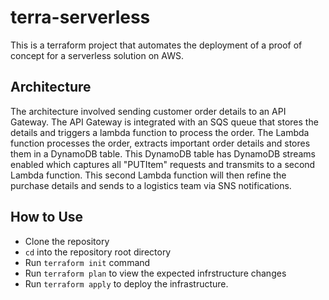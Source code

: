 # terra-serverless
This is a terraform project that automates the deployment of a proof of concept for a serverless solution on AWS.

## Architecture

The architecture involved sending customer order details to an API Gateway.
The API Gateway is integrated with an SQS queue that stores the details and triggers a lambda function to process the order. The Lambda function processes the order, extracts important order details and stores them in a DynamoDB table.
This DynamoDB table has DynamoDB streams enabled which captures all "PUTItem" requests and transmits to a second Lambda function. This second Lambda function will then refine the purchase details and sends to a logistics team via SNS notifications.

## How to Use
- Clone the repository
- `cd` into the repository root directory
- Run `terraform init` command
- Run `terraform plan` to view the expected infrstructure changes
- Run `terraform apply` to deploy the infrastructure.
